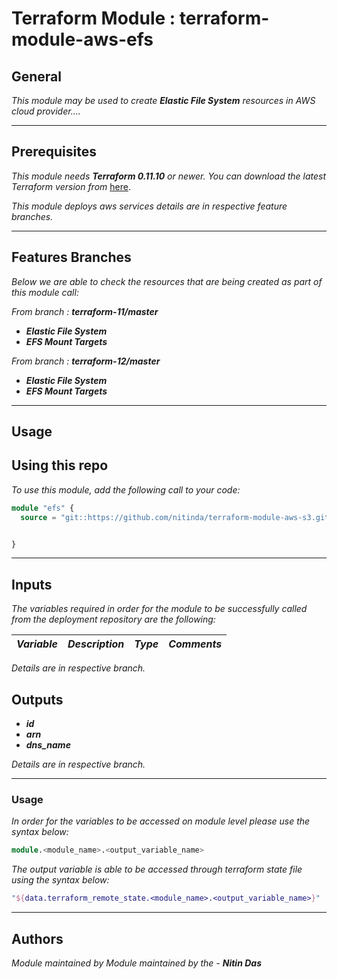 # Terraform Module : terraform-module-aws-efs


## General

_This module may be used to create_ **_Elastic File System_** _resources in AWS cloud provider...._

---


## Prerequisites

_This module needs_ **_Terraform 0.11.10_** _or newer._
_You can download the latest Terraform version from_ [here](https://www.terraform.io/downloads.html).

_This module deploys aws services details are in respective feature branches._

---

## Features Branches

_Below we are able to check the resources that are being created as part of this module call:_

_From branch :_ **_terraform-11/master_**

* **_Elastic File System_**
* **_EFS Mount Targets_**

_From branch :_ **_terraform-12/master_**

* **_Elastic File System_**
* **_EFS Mount Targets_**


---


## Usage

## Using this repo

_To use this module, add the following call to your code:_

```tf
module "efs" {
  source = "git::https://github.com/nitinda/terraform-module-aws-s3.git?ref=master"


}
```
---

## Inputs

_The variables required in order for the module to be successfully called from the deployment repository are the following:_


|**_Variable_** | **_Description_** | **_Type_** | **_Comments_** |
|:----|:----|-----:|-----:|


_Details are in respective branch._


## Outputs

* **_id_**
* **_arn_**
* **_dns\_name_**


_Details are in respective branch._


---

### Usage
_In order for the variables to be accessed on module level please use the syntax below:_

```tf
module.<module_name>.<output_variable_name>
```


_The output variable is able to be accessed through terraform state file using the syntax below:_

```tf
"${data.terraform_remote_state.<module_name>.<output_variable_name>}"
```

---


## Authors
_Module maintained by Module maintained by the -_ **_Nitin Das_**
